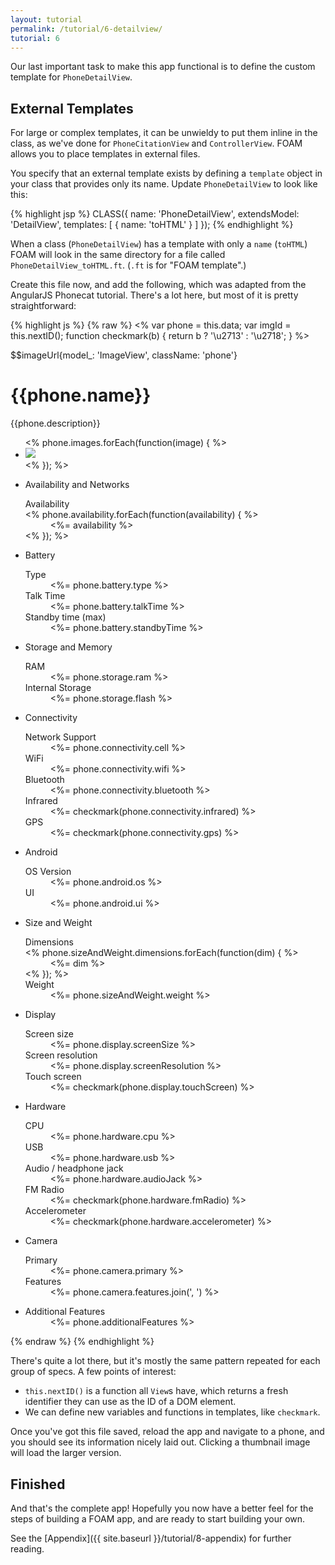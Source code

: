```yaml
---
layout: tutorial
permalink: /tutorial/6-detailview/
tutorial: 6
---
```


Our last important task to make this app functional is to define the custom
template for `PhoneDetailView`.

## External Templates

For large or complex templates, it can be unwieldy to put them inline in the
class, as we've done for `PhoneCitationView` and `ControllerView`. FOAM allows
you to place templates in external files.

You specify that an external template exists by defining a `template` object in
your class that provides only its name. Update `PhoneDetailView` to look like
this:

{% highlight jsp %}
CLASS({
  name: 'PhoneDetailView',
  extendsModel: 'DetailView',
  templates: [
    { name: 'toHTML' }
  ]
});
{% endhighlight %}

When a class (`PhoneDetailView`) has a template with only a `name` (`toHTML`)
FOAM will look in the same directory for a file called
`PhoneDetailView_toHTML.ft`. (`.ft` is for "FOAM template".)

Create this file now, and add the following, which was adapted from the
AngularJS Phonecat tutorial. There's a lot here, but most of it is pretty
straightforward:

{% highlight js %}
{% raw %}
<%
  var phone = this.data;
  var imgId = this.nextID();
  function checkmark(b) { return b ? '\u2713' : '\u2718'; }
%>
<div class="phone-images">
  $$imageUrl{model_: 'ImageView', className: 'phone'}
</div>


<h1>{{phone.name}}</h1>

<p>{{phone.description}}</p>

<ul class="phone-thumbs">
<% phone.images.forEach(function(image) { %>
  <li>
    <img src="<%= image %>" id="<%= self.on('click', function() { phone.imageUrl = image; }) %>">
  </li>
<% }); %>
</ul>

<ul class="specs">
  <li>
    <span>Availability and Networks</span>
    <dl>
      <dt>Availability</dt>
      <% phone.availability.forEach(function(availability) { %> <dd><%= availability %></dd> <% }); %>
    </dl>
  </li>
  <li>
    <span>Battery</span>
    <dl>
      <dt>Type</dt>
      <dd><%= phone.battery.type %></dd>
      <dt>Talk Time</dt>
      <dd><%= phone.battery.talkTime %></dd>
      <dt>Standby time (max)</dt>
      <dd><%= phone.battery.standbyTime %></dd>
    </dl>
  </li>
  <li>
    <span>Storage and Memory</span>
    <dl>
      <dt>RAM</dt>
      <dd><%= phone.storage.ram %></dd>
      <dt>Internal Storage</dt>
      <dd><%= phone.storage.flash %></dd>
    </dl>
  </li>
  <li>
    <span>Connectivity</span>
    <dl>
      <dt>Network Support</dt>
      <dd><%= phone.connectivity.cell %></dd>
      <dt>WiFi</dt>
      <dd><%= phone.connectivity.wifi %></dd>
      <dt>Bluetooth</dt>
      <dd><%= phone.connectivity.bluetooth %></dd>
      <dt>Infrared</dt>
      <dd><%= checkmark(phone.connectivity.infrared) %></dd>
      <dt>GPS</dt>
      <dd><%= checkmark(phone.connectivity.gps) %></dd>
    </dl>
  </li>
  <li>
    <span>Android</span>
    <dl>
      <dt>OS Version</dt>
      <dd><%= phone.android.os %></dd>
      <dt>UI</dt>
      <dd><%= phone.android.ui %></dd>
    </dl>
  </li>
  <li>
    <span>Size and Weight</span>
    <dl>
      <dt>Dimensions</dt>
      <% phone.sizeAndWeight.dimensions.forEach(function(dim) { %> <dd><%= dim %></dd> <% }); %>
      <dt>Weight</dt>
      <dd><%= phone.sizeAndWeight.weight %></dd>
    </dl>
  </li>
  <li>
    <span>Display</span>
    <dl>
      <dt>Screen size</dt>
      <dd><%= phone.display.screenSize %></dd>
      <dt>Screen resolution</dt>
      <dd><%= phone.display.screenResolution %></dd>
      <dt>Touch screen</dt>
      <dd><%= checkmark(phone.display.touchScreen) %></dd>
    </dl>
  </li>
  <li>
    <span>Hardware</span>
    <dl>
      <dt>CPU</dt>
      <dd><%= phone.hardware.cpu %></dd>
      <dt>USB</dt>
      <dd><%= phone.hardware.usb %></dd>
      <dt>Audio / headphone jack</dt>
      <dd><%= phone.hardware.audioJack %></dd>
      <dt>FM Radio</dt>
      <dd><%= checkmark(phone.hardware.fmRadio) %></dd>
      <dt>Accelerometer</dt>
      <dd><%= checkmark(phone.hardware.accelerometer) %></dd>
    </dl>
  </li>
  <li>
    <span>Camera</span>
    <dl>
      <dt>Primary</dt>
      <dd><%= phone.camera.primary %></dd>
      <dt>Features</dt>
      <dd><%= phone.camera.features.join(', ') %></dd>
    </dl>
  </li>
  <li>
    <span>Additional Features</span>
    <dd><%= phone.additionalFeatures %></dd>
  </li>
</ul>
{% endraw %}
{% endhighlight %}

There's quite a lot there, but it's mostly the same pattern repeated for each
group of specs. A few points of interest:

- `this.nextID()` is a function all `View`s have, which returns a fresh
  identifier they can use as the ID of a DOM element.
- We can define new variables and functions in templates, like `checkmark`.

Once you've got this file saved, reload the app and navigate to a phone, and you
should see its information nicely laid out. Clicking a thumbnail image will load
the larger version.


## Finished

And that's the complete app! Hopefully you now have a better feel for the steps
of building a FOAM app, and are ready to start building your own.

See the [Appendix]({{ site.baseurl }}/tutorial/8-appendix) for further reading.

